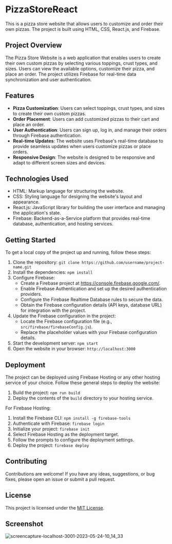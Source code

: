 # PizzaStoreReact
This is a pizza store website that allows users to customize and order their own pizzas. The project is built using HTML, CSS, React.js, and Firebase.

## Project Overview

The Pizza Store Website is a web application that enables users to create their own custom pizzas by selecting various toppings, crust types, and sizes. Users can view the available options, customize their pizza, and place an order. The project utilizes Firebase for real-time data synchronization and user authentication.

## Features

- **Pizza Customization**: Users can select toppings, crust types, and sizes to create their own custom pizzas.
- **Order Placement**: Users can add customized pizzas to their cart and place an order.
- **User Authentication**: Users can sign up, log in, and manage their orders through Firebase authentication.
- **Real-time Updates**: The website uses Firebase's real-time database to provide seamless updates when users customize pizzas or place orders.
- **Responsive Design**: The website is designed to be responsive and adapt to different screen sizes and devices.

## Technologies Used

- HTML: Markup language for structuring the website.
- CSS: Styling language for designing the website's layout and appearance.
- React.js: JavaScript library for building the user interface and managing the application's state.
- Firebase: Backend-as-a-Service platform that provides real-time database, authentication, and hosting services.

## Getting Started

To get a local copy of the project up and running, follow these steps:

1. Clone the repository: `git clone https://github.com/username/project-name.git`
2. Install the dependencies: `npm install`
3. Configure Firebase:
   - Create a Firebase project at https://console.firebase.google.com/.
   - Enable Firebase Authentication and set up the desired authentication providers.
   - Configure the Firebase Realtime Database rules to secure the data.
   - Obtain the Firebase configuration details (API keys, database URL) for integration with the project.
4. Update the Firebase configuration in the project:
   - Locate the Firebase configuration file (e.g., `src/firebase/firebaseConfig.js`).
   - Replace the placeholder values with your Firebase configuration details.
5. Start the development server: `npm start`
6. Open the website in your browser: `http://localhost:3000`

## Deployment

The project can be deployed using Firebase Hosting or any other hosting service of your choice. Follow these general steps to deploy the website:

1. Build the project: `npm run build`
2. Deploy the contents of the `build` directory to your hosting service.

For Firebase Hosting:
1. Install the Firebase CLI: `npm install -g firebase-tools`
2. Authenticate with Firebase: `firebase login`
3. Initialize your project: `firebase init`
4. Select Firebase Hosting as the deployment target.
5. Follow the prompts to configure the deployment settings.
6. Deploy the project: `firebase deploy`

## Contributing

Contributions are welcome! If you have any ideas, suggestions, or bug fixes, please open an issue or submit a pull request.

## License

This project is licensed under the [MIT License](LICENSE).

## Screenshot

![screencapture-localhost-3001-2023-05-24-10_14_33](https://github.com/agrharsh2000/PizzaStoreReact/assets/57790575/e21adea4-a8b9-4f2e-9f90-708c5eda03dc)

